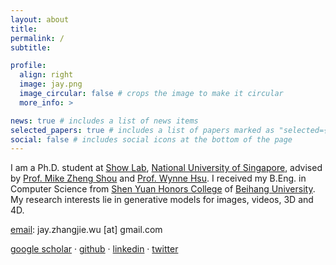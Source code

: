 ```yaml
---
layout: about
title:
permalink: /
subtitle:

profile:
  align: right
  image: jay.png
  image_circular: false # crops the image to make it circular
  more_info: >

news: true # includes a list of news items
selected_papers: true # includes a list of papers marked as "selected={true}"
social: false # includes social icons at the bottom of the page
---
```


I am a Ph.D. student at [Show Lab](https://sites.google.com/view/showlab/home?authuser=0), [National University of Singapore](https://www.nus.edu.sg/), advised by [Prof. Mike Zheng Shou](https://sites.google.com/view/showlab) and [Prof. Wynne Hsu](https://www.comp.nus.edu.sg/~whsu/).
I received my B.Eng. in Computer Science from [Shen Yuan Honors College](http://hc.buaa.edu.cn/) of [Beihang University](https://buaa.edu.cn/).
My research interests lie in generative models for images, videos, 3D and 4D.

<a href="mailto:jay.zhangjie.wu@gmail.com" title="email">email</a>: jay.zhangjie.wu [at] gmail.com

<a href="https://scholar.google.com/citations?user=WVp4yjoAAAAJ" title="Google Scholar">google scholar</a> ·
<a href="https://github.com/zhangjiewu" title="GitHub">github</a> ·
<a href="https://www.linkedin.com/in/zhangjie-wu-86460419b/" title="LinkedIn">linkedin</a> ·
<a href="https://twitter.com/jayzhangjiewu" title="X">twitter</a>

